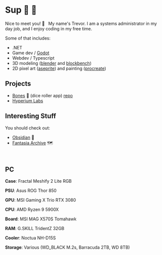 # Sup 🤘 🦆 

Nice to meet you!&nbsp;👋 &nbsp; My name's Trevor. I am a systems administrator in my day job, and I enjoy coding in my free time.

Some of that includes:
- .NET
- Game dev / [Godot](https://godotengine.org/)
- Webdev / Typescript
- 3D modeling ([blender](https://www.blender.org/) and [blockbench](https://www.blockbench.net/))
- 2D pixel art ([aseprite](https://www.aseprite.org/)) and painting ([procreate](https://procreate.com/))


## Projects

- [Bones](https://bones.turbits.dev/) 🦴 (dice roller app) [repo](https://github.com/turbits/bones)
- [Hyperium Labs](https://hyperiumlabs.com/)

## Interesting Stuff

You should check out:

- [Obsidian](https://obsidian.md/) 📔
- [Fantasia Archive](https://fantasiaarchive.com/) 🗺️

<br/>

## PC

**Case**: Fractal Meshify 2 Lite RGB

**PSU**: Asus ROG Thor 850

**GPU**: MSI Gaming X Trio RTX 3080

**CPU**: AMD Ryzen 9 5900X

**Board**: MSI MAG X570S Tomahawk

**RAM**: G.SKILL TridentZ 32GB

**Cooler**: Noctua NH-D15S

**Storage**: Various (WD_BLACK M.2s, Barracuda 2TB, WD 8TB)

